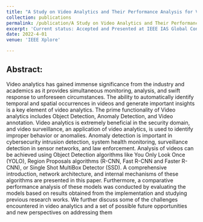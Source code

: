 ```yaml
---
title: "A Study on Video Analytics and Their Performance Analysis for Various Object Detection Algorithms"
collection: publications
permalink: /publication/A Study on Video Analytics and Their Performance Analysis for Various Object Detection Algorithms
excerpt: 'Current status: Accepted and Presented at IEEE IAS Global Conference on Emerging Technologies (GlobConET) 2022 '
date: 2022-4-01
venue: 'IEEE Xplore'

---
```

## Abstract:

Video analytics has gained immense significance from the industry and academics as it provides simultaneous monitoring, analysis, and swift response to unforeseen circumstances. The ability to automatically identify temporal and spatial occurrences in videos and generate important insights is a key element of video analytics. The prime functionality of Video analytics includes Object Detection, Anomaly Detection, and Video annotation. Video analytics is extremely beneficial in the security domain, and video surveillance, an application of video analytics, is used to identify improper behavior or anomalies. Anomaly detection is important in cybersecurity intrusion detection, system health monitoring, surveillance detection in sensor networks, and law enforcement. Analysis of videos can be achieved using Object Detection algorithms like You Only Look Once (YOLO), Region Proposals algorithms (R-CNN, Fast R-CNN and Faster R-CNN), or Single Shot MultiBox Detector (SSD). A comprehensive introduction, network architecture, and internal mechanisms of these algorithms are presented in this paper. Furthermore, a comparative performance analysis of these models was conducted by evaluating the models based on results obtained from the implementation and studying previous research works. We further discuss some of the challenges encountered in video analytics and a set of possible future opportunities and new perspectives on addressing them

